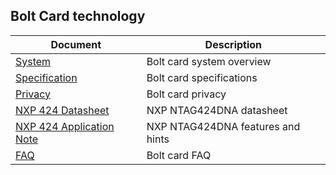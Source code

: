 ## Bolt Card technology

| Document | Description |
| --- | --- |
| [System](SYSTEM.md) | Bolt card system overview |
| [Specification](SPEC.md) | Bolt card specifications |
| [Privacy](CARD_PRIVACY.md) | Bolt card privacy |
| [NXP 424 Datasheet](NT4H2421Gx.pdf) | NXP NTAG424DNA datasheet |
| [NXP 424 Application Note](NT4H2421Gx.pdf) | NXP NTAG424DNA features and hints |
| [FAQ](FAQ.md) | Bolt card FAQ |
